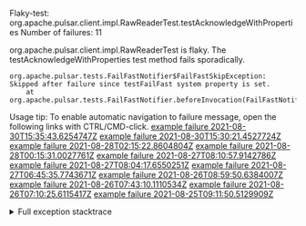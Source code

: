         
Flaky-test: org.apache.pulsar.client.impl.RawReaderTest.testAcknowledgeWithProperties
Number of failures: 11

org.apache.pulsar.client.impl.RawReaderTest is flaky. The testAcknowledgeWithProperties test method fails sporadically.

```
org.apache.pulsar.tests.FailFastNotifier$FailFastSkipException: Skipped after failure since testFailFast system property is set.
	at org.apache.pulsar.tests.FailFastNotifier.beforeInvocation(FailFastNotifier.java:88)

```

Usage tip: To enable automatic navigation to failure message, open the following links with CTRL/CMD-click.
[example failure 2021-08-30T15:35:43.6254747Z](https://github.com/apache/pulsar/runs/3463119398?check_suite_focus=true#step:9:4097)
[example failure 2021-08-30T15:30:21.4527724Z](https://github.com/apache/pulsar/runs/3463119398?check_suite_focus=true#step:9:1711)
[example failure 2021-08-28T02:15:22.8604804Z](https://github.com/apache/pulsar/runs/3448473880?check_suite_focus=true#step:9:3094)
[example failure 2021-08-28T00:15:31.0027761Z](https://github.com/apache/pulsar/runs/3447917315?check_suite_focus=true#step:9:2462)
[example failure 2021-08-27T08:10:57.9142786Z](https://github.com/apache/pulsar/runs/3440980370?check_suite_focus=true#step:9:3161)
[example failure 2021-08-27T08:04:17.6550251Z](https://github.com/apache/pulsar/runs/3440855241?check_suite_focus=true#step:9:3086)
[example failure 2021-08-27T06:45:35.7743671Z](https://github.com/apache/pulsar/runs/3440411158?check_suite_focus=true#step:9:3087)
[example failure 2021-08-26T08:59:50.6384007Z](https://github.com/apache/pulsar/runs/3430539961?check_suite_focus=true#step:9:3796)
[example failure 2021-08-26T07:43:10.1110534Z](https://github.com/apache/pulsar/runs/3429972501?check_suite_focus=true#step:9:1718)
[example failure 2021-08-26T07:10:25.6115417Z](https://github.com/apache/pulsar/runs/3429892136?check_suite_focus=true#step:9:3148)
[example failure 2021-08-25T09:11:50.5129909Z](https://github.com/apache/pulsar/runs/3420085427?check_suite_focus=true#step:10:3054)


<details>
<summary>Full exception stacktrace</summary>
<code><pre>
org.apache.pulsar.tests.FailFastNotifier$FailFastSkipException: Skipped after failure since testFailFast system property is set.
	at org.apache.pulsar.tests.FailFastNotifier.beforeInvocation(FailFastNotifier.java:88)

</pre></code>
</details>

